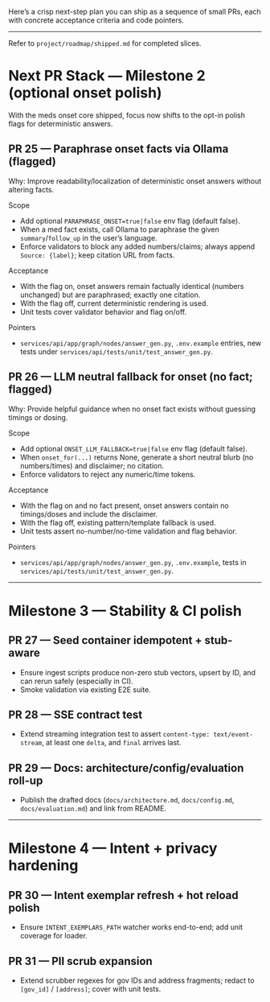 Here’s a crisp next-step plan you can ship as a sequence of small PRs, each with concrete acceptance criteria and code pointers.

---

Refer to `project/roadmap/shipped.md` for completed slices.

# Next PR Stack — Milestone 2 (optional onset polish)

With the meds onset core shipped, focus now shifts to the opt-in polish flags for deterministic answers.

## PR 25 — Paraphrase onset facts via Ollama (flagged)

Why: Improve readability/localization of deterministic onset answers without altering facts.

Scope

- Add optional `PARAPHRASE_ONSET=true|false` env flag (default false).
- When a med fact exists, call Ollama to paraphrase the given `summary`/`follow_up` in the user’s language.
- Enforce validators to block any added numbers/claims; always append `Source: {label}`; keep citation URL from facts.

Acceptance

- With the flag on, onset answers remain factually identical (numbers unchanged) but are paraphrased; exactly one citation.
- With the flag off, current deterministic rendering is used.
- Unit tests cover validator behavior and flag on/off.

Pointers

- `services/api/app/graph/nodes/answer_gen.py`, `.env.example` entries, new tests under `services/api/tests/unit/test_answer_gen.py`.

## PR 26 — LLM neutral fallback for onset (no fact; flagged)

Why: Provide helpful guidance when no onset fact exists without guessing timings or dosing.

Scope

- Add optional `ONSET_LLM_FALLBACK=true|false` env flag (default false).
- When `onset_for(...)` returns None, generate a short neutral blurb (no numbers/times) and disclaimer; no citation.
- Enforce validators to reject any numeric/time tokens.

Acceptance

- With the flag on and no fact present, onset answers contain no timings/doses and include the disclaimer.
- With the flag off, existing pattern/template fallback is used.
- Unit tests assert no-number/no-time validation and flag behavior.

Pointers

- `services/api/app/graph/nodes/answer_gen.py`, `.env.example`, tests in `services/api/tests/unit/test_answer_gen.py`.

---

# Milestone 3 — Stability & CI polish

## PR 27 — Seed container idempotent + stub-aware

- Ensure ingest scripts produce non-zero stub vectors, upsert by ID, and can rerun safely (especially in CI).
- Smoke validation via existing E2E suite.

## PR 28 — SSE contract test

- Extend streaming integration test to assert `content-type: text/event-stream`, at least one `delta`, and `final` arrives last.

## PR 29 — Docs: architecture/config/evaluation roll-up

- Publish the drafted docs (`docs/architecture.md`, `docs/config.md`, `docs/evaluation.md`) and link from README.

---

# Milestone 4 — Intent + privacy hardening

## PR 30 — Intent exemplar refresh + hot reload polish

- Ensure `INTENT_EXEMPLARS_PATH` watcher works end-to-end; add unit coverage for loader.

## PR 31 — PII scrub expansion

- Extend scrubber regexes for gov IDs and address fragments; redact to `[gov_id]` / `[address]`; cover with unit tests.

